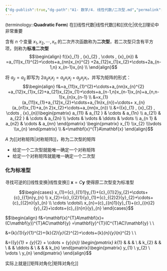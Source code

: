 ```yaml
---
{"dg-publish":true,"dg-path":"A1- 数学/4. 线性代数/二次型.md","permalink":"/A1- 数学/4. 线性代数/二次型/","dgPassFrontmatter":true,"noteIcon":"","created":"2024-08-30T20:35:30.538+08:00","updated":"2025-05-14T23:57:10.302+08:00"}
---
```


(terminology::**Quadratic Form**)
在[[线性代数\|线性代数]]和[[优化\|优化]]理论中非常重要

含有 $n$ 个变量 $x_{1},x_{2},\cdots,x_{n}$ 的二次齐次函数称为**二次型**，若二次型只含有平方项，则称为**标准二次型**
$$\begin{align}
f({x}_{1} , {x}_{2} , \cdots ,  {x}_{n}) & =a_{11}x_{1}^{2}+\cdots+a_{nn}x_{n}^{2} +2a_{12}x_{1}x_{2}+\cdots+2a_{n-1,n} x_{n-1}x_{n}  \\
\end{align}$$

将 $a_{ji}=a_{ij}$  即写为 $2a_{ij}x_{i}x_{j}=a_{ij}x_{i}x_{j}+a_{ji}x_{j}x_{i}$，并写为矩阵的形式：
$$\begin{align}
f&=a_{11}x_{1}^{2}+\cdots+a_{nn}x_{n}^{2} +a_{12}x_{1}x_{2}+a_{21}x_{2}x_{1}+\cdots+a_{n-1,n}x_{n-1}x_{n}+a_{n,n-1}x_{n}x_{n-1} \\
&=x_{1}(a_{11}x_{1}+a_{12}x_{2}+\cdots+a_{1n}x_{n})+\cdots+ x_{n}(a_{n1}x_{1}+a_{n 2}x_{2}+\cdots+a_{nn}x_{n}) \\
&=({x}_{1} , {x}_{2} , \cdots ,  {x}_{n})\begin{pmatrix}
a_{11} & a_{12 } & \cdots & a_{1n} \\
a_{21} & a_{22 } & \cdots & a_{2n} \\
\vdots  &  \vdots  & \ddots  & \vdots \\
a_{n 1} & a_{n2} & \cdots  & a_{nn}
\end{pmatrix} \begin{pmatrix}
x_{1} \\x_{2} \\\vdots \\x_{n}
\end{pmatrix} \\
&=\mathbf{x}^{T}A\mathbf{x}
\end{align}$$

$A$ 为[[对称矩阵\|对称矩阵]]，称为二次型的矩阵
- 给定一个二次型就能唯一确定一个对称矩阵
- 给定一个对称矩阵就能唯一确定一个二次型


### 化为标准型
寻找可逆的[[线性变换\|线性变换]] $\mathbf{x}=C\mathbf{y}$ 使得原二次型变为标准型

$$\begin{cases}
x_{1}={c}_{{1}1}y_{1}+{c}_{{1}2}y_{2}+\cdots+{c}_{{1}n}y_{n}
 \\ 
x_{2}={c}_{{2}1}{y}_{1}+{c}_{{2}2}{y}_{2}+\cdots+{c}_{{2}n}{y}_{n} \\
\cdots  \cdots\\
x_{n}={c}_{{n}1}{y}_{1}+{c}_{{n}2}{y}_{2}+\cdots+{c}_{{n}n}{y}_{n}
\end{cases}$$


$$\begin{align}
f&=\mathbf{x}^{T}A\mathbf{x}=(C\mathbf{y})^{T}AC\mathbf{y} =\mathbf{y}^{T}(C^{T}AC)\mathbf{y} \\ \\

&={k}_{1}{y}_{1}^{2}+{k}_{2}{y}_{2}^{2}+\cdots+{k}_{n}{y}_{n}^{2} \\ \\

&=({y}_{1} + {y}_{2} + \cdots +  {y}_{n}) \begin{pmatrix}
k_{1} &  &  &  \\
 & k_{2} &  &  \\
 &  & \ddots &  \\
 &  &  & k_{n}
\end{pmatrix}\begin{pmatrix}
y_{1} \\
y_{2} \\
\vdots \\
y_{n}
\end{pmatrix}
\end{align}$$

实际上就是[[矩阵对角化\|矩阵对角化]]
